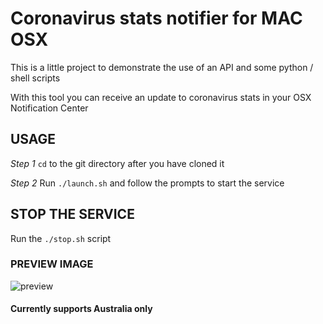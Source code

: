 # Coronavirus stats notifier for MAC OSX

This is a little project to demonstrate the use of an API and some python / shell scripts

With this tool you can receive an update to coronavirus stats in your OSX Notification Center

## USAGE

*Step 1* `cd` to the git directory after you have cloned it

*Step 2* Run `./launch.sh` and follow the prompts to start the service

## STOP THE SERVICE

Run the `./stop.sh` script

### PREVIEW IMAGE

![preview](https://i.ibb.co/V9w8bC9/Screen-Shot-2021-01-19-at-8-34-44-pm.png)

#### Currently supports Australia only

